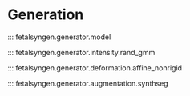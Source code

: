 # Generation
::: fetalsyngen.generator.model

::: fetalsyngen.generator.intensity.rand_gmm

::: fetalsyngen.generator.deformation.affine_nonrigid

::: fetalsyngen.generator.augmentation.synthseg
